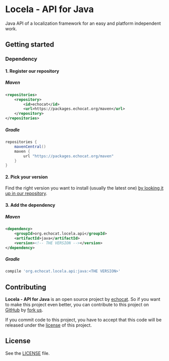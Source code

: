 # Locela - API for Java

Java API of a localization framework for an easy and platform independent work.

## Getting started

### Dependency

#### 1. Register our repository

##### Maven

```xml
<repositories>
    <repository>
        <id>echocat</id>
        <url>https://packages.echocat.org/maven</url>
    </repository>
</repositories>
```

##### Gradle

```groovy
repositories {
    mavenCentral()
    maven {
        url "https://packages.echocat.org/maven"
    }
}
```

#### 2. Pick your version

Find the right version you want to install (usually the latest one) [by looking it up in our repository](https://github.com/echocat/locela-api-java/packages/).

#### 3. Add the dependency

##### Maven

```xml 
<dependency>
    <groupId>org.echocat.locela.api</groupId>
    <artifactId>java</artifactId>
    <version><!-- THE VERSION --></version>
</dependency>
```

##### Gradle

```groovy
compile 'org.echocat.locela.api:java:<THE VERSION>'
```

## Contributing

**Locela - API for Java** is an open source project by [echocat](https://echocat.org). So if you want to make this project even better, you can contribute to this project on [GitHub](https://github.com/echocat/locela-api-java) by [fork us](https://github.com/echocat/locela-api-java/fork).

If you commit code to this project, you have to accept that this code will be released under the [license](#license) of this project.

## License

See the [LICENSE](LICENSE) file.
